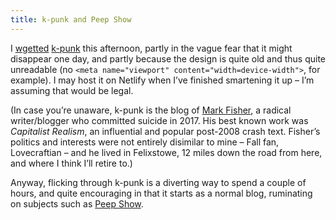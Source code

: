 ```yaml
---
title: k-punk and Peep Show
---
```


I [wgetted](https://www.gnu.org/software/wget/) [k-punk](http://k-punk.abstractdynamics.org/) this afternoon, partly in the vague fear that it might disappear one day, and partly because the design is quite old and thus quite unreadable (no `<meta name="viewport" content="width=device-width">`, for example). I may host it on Netlify when I’ve finished smartening it up – I’m assuming that would be legal.

(In case you’re unaware, k-punk is the blog of [Mark Fisher](https://en.wikipedia.org/wiki/Mark_Fisher), a radical writer/blogger who committed suicide in 2017. His best known work was <cite>Capitalist Realism</cite>, an influential and popular post-2008 crash text. Fisher’s politics and interests were not entirely disimilar to mine – Fall fan, Lovecraftian – and he lived in Felixstowe, 12 miles down the road from here, and where I think I’ll retire to.)

Anyway, flicking through k-punk is a diverting way to spend a couple of hours, and quite encouraging in that it starts as a normal blog, ruminating on subjects such as [Peep Show](http://k-punk.abstractdynamics.org/archives/000528.html).




